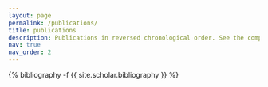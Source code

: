 ```yaml
---
layout: page
permalink: /publications/
title: publications
description: Publications in reversed chronological order. See the complete overview in [cv](/cv/).
nav: true
nav_order: 2
---
```

<!-- _pages/publications.md -->
<div class="publications">

{% bibliography -f {{ site.scholar.bibliography }} %}

</div>
